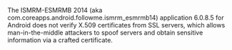The ISMRM-ESMRMB 2014 (aka com.coreapps.android.followme.ismrm_esmrmb14) application 6.0.8.5 for Android does not verify X.509 certificates from SSL servers, which allows man-in-the-middle attackers to spoof servers and obtain sensitive information via a crafted certificate.